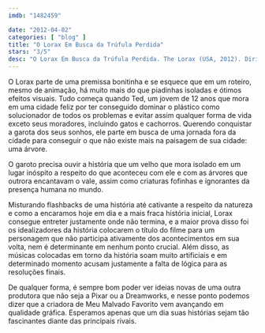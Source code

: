 ```yaml
---
imdb: "1482459"

date: "2012-04-02"
categories: [ "blog" ]
title: "O Lorax Em Busca da Trúfula Perdida"
stars: "3/5"
desc: "O Lorax Em Busca da Trúfula Perdida. The Lorax (USA, 2012). Dirigido por Chris Renaud, Kyle Balda. Escrito por Dr. Seuss, Cinco Paul, Ken Daurio. Com Danny DeVito, Ed Helms, Zac Efron, Taylor Swift, Betty White, Rob Riggle, Jenny Slate, Nasim Pedrad, Joel Swetow."
---
```

O Lorax parte de uma premissa bonitinha e se esquece que em um roteiro, mesmo de animação, há muito mais do que piadinhas isoladas e ótimos efeitos visuais. Tudo começa quando Ted, um jovem de 12 anos que mora em uma cidade feliz por ter conseguido dominar o plástico como solucionador de todos os problemas e evitar assim qualquer forma de vida exceto seus moradores, incluindo gatos e cachorros. Querendo conquistar a garota dos seus sonhos, ele parte em busca de uma jornada fora da cidade para conseguir o que não existe mais na paisagem de sua cidade: uma árvore.

O garoto precisa ouvir a história que um velho que mora isolado em um lugar inóspito a respeito do que aconteceu com ele e com as árvores que outrora encantavam o vale, assim como criaturas fofinhas e ignorantes da presença humana no mundo.

Misturando flashbacks de uma história até cativante a respeito da natureza e como a encaramos hoje em dia e a mais fraca história inicial, Lorax consegue entreter justamente onde não termina, e a maior prova disso foi os idealizadores da história colocarem o título do filme para um personagem que não participa ativamente dos acontecimentos em sua volta, nem é determinante em nenhum ponto crucial. Além disso, as músicas colocadas em torno da história soam muito artificiais e em determinado momento acusam justamente a falta de lógica para as resoluções finais.

De qualquer forma, é sempre bom poder ver ideias novas de uma outra produtora que não seja a Pixar ou a Dreamworks, e nesse ponto podemos dizer que a criadora de Meu Malvado Favorito vem avançando em qualidade gráfica. Esperamos apenas que um dia suas histórias sejam tão fascinantes diante das principais rivais.
